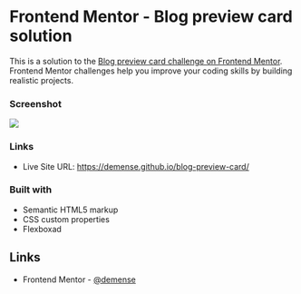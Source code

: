 # Frontend Mentor - Blog preview card solution

This is a solution to the [Blog preview card challenge on Frontend Mentor](https://www.frontendmentor.io/challenges/blog-preview-card-ckPaj01IcS). Frontend Mentor challenges help you improve your coding skills by building realistic projects. 

### Screenshot

![](./screenshoot.jpg)

### Links

- Live Site URL: https://demense.github.io/blog-preview-card/

### Built with

- Semantic HTML5 markup
- CSS custom properties
- Flexboxad

## Links

- Frontend Mentor - [@demense](https://www.frontendmentor.io/profile/demense)
